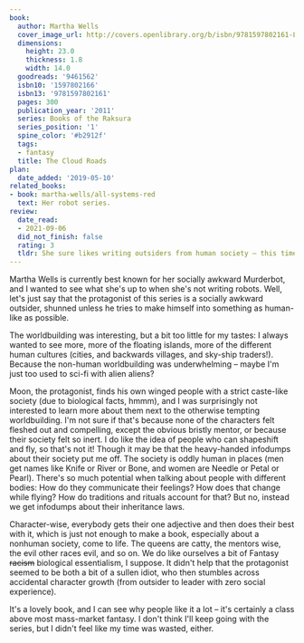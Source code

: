 ```yaml
---
book:
  author: Martha Wells
  cover_image_url: http://covers.openlibrary.org/b/isbn/9781597802161-L.jpg
  dimensions:
    height: 23.0
    thickness: 1.8
    width: 14.0
  goodreads: '9461562'
  isbn10: '1597802166'
  isbn13: '9781597802161'
  pages: 300
  publication_year: '2011'
  series: Books of the Raksura
  series_position: '1'
  spine_color: '#b2912f'
  tags:
  - fantasy
  title: The Cloud Roads
plan:
  date_added: '2019-05-10'
related_books:
- book: martha-wells/all-systems-red
  text: Her robot series.
review:
  date_read:
  - 2021-09-06
  did_not_finish: false
  rating: 3
  tldr: She sure likes writing outsiders from human society – this time winged shapeshifters. Not as compelling as I had hoped.
---
```


Martha Wells is currently best known for her socially awkward Murderbot, and I wanted to see what she's up to when she's
not writing robots. Well, let's just say that the protagonist of this series is a socially awkward outsider, shunned
unless he tries to make himself into something as human-like as possible.

The worldbuilding was interesting, but a bit too little for my tastes: I always wanted to see more, more of the floating
islands, more of the different human cultures (cities, and backwards villages, and sky-ship traders!). Because the
non-human worldbuilding was underwhelming – maybe I'm just too used to sci-fi with alien aliens?

Moon, the protagonist, finds his own winged people with a strict caste-like society (due to biological facts, hmmm), and
I was surprisingly not interested to learn more about them next to the otherwise tempting worldbuilding. I'm not sure if
that's because none of the characters felt fleshed out and compelling, except the obvious bristly mentor, or because
their society felt so inert. I do like the idea of people who can shapeshift and fly, so that's not it! Though it may be
that the heavy-handed infodumps about their society put me off. The society is oddly human in places (men get names like
Knife or River or Bone, and women are Needle or Petal or Pearl). There's so much potential when talking about people
with different bodies: How do they communicate their feelings? How does that change while flying? How do traditions and
rituals account for that? But no, instead we get infodumps about their inheritance laws.

Character-wise, everybody gets their one adjective and then does their best with it, which is just not enough to make a
book, especially about a nonhuman society, come to life. The queens are catty, the mentors wise, the evil other races
evil, and so on. We do like ourselves a bit of Fantasy ~~racism~~ biological essentialism, I suppose. It didn't help
that the protagonist seemed to be both a bit of a sullen idiot, who then stumbles across accidental character growth
(from outsider to leader with zero social experience).

It's a lovely book, and I can see why people like it a lot – it's certainly a class above most mass-market fantasy. I
don't think I'll keep going with the series, but I didn't feel like my time was wasted, either.
